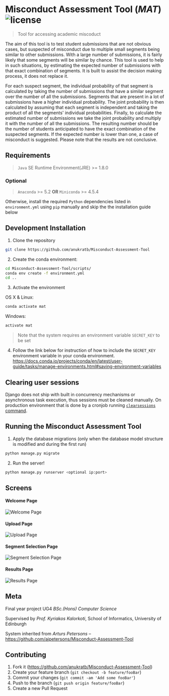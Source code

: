 # Misconduct Assessment Tool (*MAT*)	![license](https://badgen.now.sh/badge/license/GPL-3.0/blue)

> Tool for accessing academic miscoduct

The aim of this tool is to test student submissions that are not obvious cases, but suspected of misconduct due to multiple small segments
being similar to other submissions. With a large number of submissions, it is fairly likely that some segments will be similar by chance. This tool
is used to help in such situations, by estimating the expected number of submissions with that exact combination of segments. It is built to assist
the decision making process, it does not replace it.

For each suspect segment, the individual probability of that segment is calculated by taking the number of submissions that have a similar
segment over the number of all the submissions. Segments that are present in a lot of submissions have a higher individual probability. The joint
probability is then calculated by assuming that each segment is independent and taking the product of all the segments' individual probabilities.
Finally, to calculate the estimated number of submissions we take the joint probability and multiply it with the number of all the submissions. The
resulting number should be the number of students anticipated to have the exact combination of the suspected segments. If the expected
number is lower than one, a case of misconduct is suggested. Please note that the results are not conclusive.


## Requirements

> `Java` SE Runtime Environment(JRE) >= 1.8.0

### Optional
> `Anaconda` >= 5.2 **OR** `Miniconda` >= 4.5.4

Otherwise, install the required `Python` dependencies listed in ``environment.yml`` using `pip` manually and skip the the installation guide below

## Development Installation

1. Clone the repository
```sh
git clone https://github.com/anukratb/Misconduct-Assessment-Tool
```

2. Create the conda environment:
```sh
cd Misconduct-Assessment-Tool/scripts/
conda env create -f environment.yml
cd ..
```

3. Activate the environment

OS X & Linux:
```sh
conda activate mat
```
Windows:
```sh
activate mat
```

> Note that the system requires an environment variable ``SECRET_KEY`` to be set

4. Follow the link below for instruction of how to include the ``SECRET_KEY`` environment variable in your conda environment.
<https://docs.conda.io/projects/conda/en/latest/user-guide/tasks/manage-environments.html#saving-environment-variables>

## Clearing user sessions

Django does not ship with built in concurrency mechanisms or asynchronous task execution, thus sessions must be cleaned manually. On production environment that is done by a cronjob running [`clearsessions` command](https://docs.djangoproject.com/en/2.0/ref/django-admin/#django-admin-clearsessions).

## Running the Misconduct Assessment Tool

1. Apply the database migrations (only when the database model structure is modified and during the first run)
```sh
python manage.py migrate
```

2. Run the server!
```sh
python manage.py runserver <optional ip:port>
```

## Screens
 
#### Welcome Page
![Welcome Page](https://github.com/iamstelios/Misconduct-Assessment-Tool/blob/master/screens/welcome_page.png?raw=true)

#### Upload Page
![Upload Page](https://github.com/iamstelios/Misconduct-Assessment-Tool/blob/master/screens/upload_page.png?raw=true)

#### Segment Selection Page
![Segment Selection Page](https://github.com/iamstelios/Misconduct-Assessment-Tool/blob/master/screens/segments_selection_page.png?raw=true)

#### Results Page
![Results Page](https://github.com/iamstelios/Misconduct-Assessment-Tool/blob/master/screens/results_page.png?raw=true)


## Meta

Final year project UG4 *BSc.(Hons) Computer Science*

Supervised by *Prof. Kyriakos Kalorkoti*, School of Informatics, University of Edinburgh

System inherited from *Arturs Petersons* – https://github.com/ajpetersons/Misconduct-Assessment-Tool

## Contributing

1. Fork it (<https://github.com/anukratb/Misconduct-Assessment-Tool>)
2. Create your feature branch (`git checkout -b feature/fooBar`)
3. Commit your changes (`git commit -am 'Add some fooBar'`)
4. Push to the branch (`git push origin feature/fooBar`)
5. Create a new Pull Request

